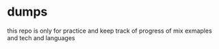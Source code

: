 # dumps

this repo is only for practice and keep track of progress of mix exmaples and tech and languages
